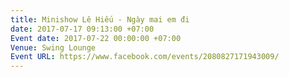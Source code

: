 ```yaml
---
title: Minishow Lê Hiếu - Ngày mai em đi
date: 2017-07-17 09:13:00 +07:00
Event date: 2017-07-22 00:00:00 +07:00
Venue: Swing Lounge
Event URL: https://www.facebook.com/events/2080827171943009/
---
```


